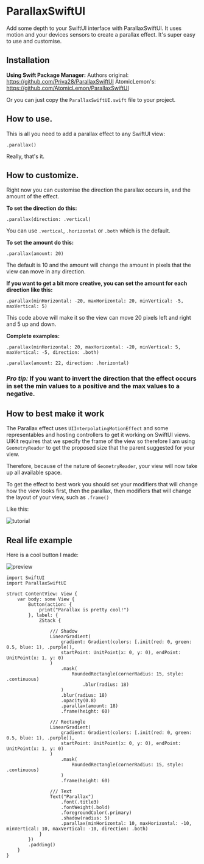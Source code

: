 # ParallaxSwiftUI

Add some depth to your SwiftUI interface with ParallaxSwiftUI. It uses motion and your devices sensors to create a parallax effect. 
It's super easy to use and customise.

## Installation

**Using Swift Package Manager:**
Authors original: https://github.com/Priva28/ParallaxSwiftUI
AtomicLemon's: https://github.com/AtomicLemon/ParallaxSwiftUI

Or you can just copy the `ParallaxSwiftUI.swift` file to your project.

## How to use.

This is all you need to add a parallax effect to any SwiftUI view:

`.parallax()`

Really, that's it.

## How to customize.

Right now you can customise the direction the parallax occurs in, and the amount of the effect.

**To set the direction do this:**

`.parallax(direction: .vertical)`

You can use `.vertical`, `.horizontal` or `.both` which is the default.

**To set the amount do this:**

`.parallax(amount: 20)`

The default is 10 and the amount will change the amount in pixels that the view can move in any direction.

**If you want to get a bit more creative, you can set the amount for each direction like this:**

`.parallax(minHorizontal: -20, maxHorizontal: 20, minVertical: -5, maxVertical: 5)`

This code above will make it so the view can move 20 pixels left and right and 5 up and down.

**Complete examples:**

`.parallax(minHorizontal: 20, maxHorizontal: -20, minVertical: 5, maxVertical: -5, direction: .both)`

`.parallax(amount: 22, direction: .horizontal)`

### *Pro tip:* If you want to invert the direction that the effect occurs in set the min values to a positive and the max values to a negative.

## How to best make it work

The Parallax effect uses `UIInterpolatingMotionEffect` and some representables and hosting controllers to get it working on SwiftUI views. UIKit requires that we specify the frame of the view so therefore I am using `GeometryReader` to get the proposed size that the parent suggested for your view. 

Therefore, because of the nature of `GeometryReader`, your view will now take up all available space.

To get the effect to best work you should set your modifiers that will change how the view looks first, then the parallax, then modifiers that will change the layout of your view, such as `.frame()`

Like this:

![tutorial](https://github.com/Priva28/ParallaxSwiftUI/blob/main/tutorial.png)

## Real life example

Here is a cool button I made:

![preview](https://github.com/Priva28/ParallaxSwiftUI/blob/main/preview.gif)

```
import SwiftUI
import ParallaxSwiftUI

struct ContentView: View {
    var body: some View {
        Button(action: {
            print("Parallax is pretty cool!")
        }, label: {
            ZStack {
                
                /// Shadow
                LinearGradient(
                    gradient: Gradient(colors: [.init(red: 0, green: 0.5, blue: 1), .purple]),
                    startPoint: UnitPoint(x: 0, y: 0), endPoint: UnitPoint(x: 1, y: 0)
                )
                    .mask(
                        RoundedRectangle(cornerRadius: 15, style: .continuous)
                            .blur(radius: 18)
                    )
                    .blur(radius: 18)
                    .opacity(0.8)
                    .parallax(amount: 18)
                    .frame(height: 60)
                
                /// Rectangle
                LinearGradient(
                    gradient: Gradient(colors: [.init(red: 0, green: 0.5, blue: 1), .purple]),
                    startPoint: UnitPoint(x: 0, y: 0), endPoint: UnitPoint(x: 1, y: 0)
                )
                    .mask(
                        RoundedRectangle(cornerRadius: 15, style: .continuous)
                    )
                    .frame(height: 60)
                
                /// Text
                Text("Parallax")
                    .font(.title3)
                    .fontWeight(.bold)
                    .foregroundColor(.primary)
                    .shadow(radius: 5)
                    .parallax(minHorizontal: 10, maxHorizontal: -10, minVertical: 10, maxVertical: -10, direction: .both)
            }
        })
        .padding()
    }
}
```
